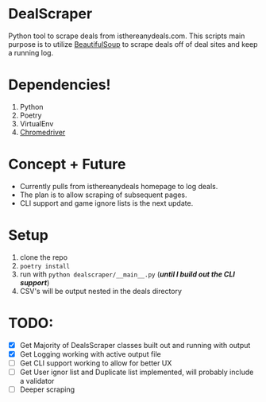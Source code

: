 # DealScraper

Python tool to scrape deals from isthereanydeals.com.
This scripts main purpose is to utilize [BeautifulSoup](https://www.crummy.com/software/BeautifulSoup/) to scrape deals off of
deal sites and keep a running log.

# Dependencies!

1. Python
2. Poetry
3. VirtualEnv
4. [Chromedriver](https://developer.chrome.com/docs/chromedriver)

# Concept + Future

- Currently pulls from isthereanydeals homepage to log deals.
- The plan is to allow scraping of subsequent pages.
- CLI support and game ignore lists is the next update.

# Setup

1. clone the repo
2. `poetry install`
3. run with `python dealscraper/__main__.py`
   (**_until I build out the CLI support_**)
4. CSV's will be output nested in the deals directory

# TODO:

- [x] Get Majority of DealsScraper classes built out and running with output
- [x] Get Logging working with active output file
- [ ] Get CLI support working to allow for better UX
- [ ] Get User ignor list and Duplicate list implemented, will probably include a validator
- [ ] Deeper scraping
